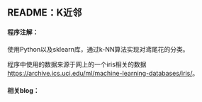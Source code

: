 ## README：K近邻

#### 程序注解：

使用Python以及sklearn库，通过k-NN算法实现对鸢尾花的分类。

程序中使用的数据来源于网上的一个iris相关的数据<https://archive.ics.uci.edu/ml/machine-learning-databases/iris/>。



#### 相关blog：


